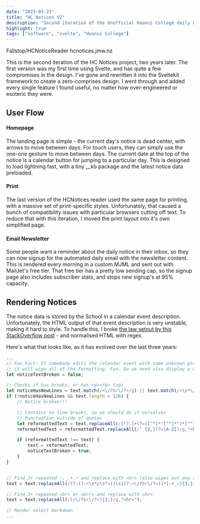 ```yaml
---
date: "2023-03-23"
title: "HC Notices V2"
description: "Second iteration of the Unofficial Huanui College daily notices reader"
highlight: true
tags: ["software", "svelte", "Huanui College"]
---
```


<script lang="ts">
    import MarkdownLink from "$md/MarkdownLink.svelte";
</script>

<MarkdownLink href="https://github.com/Fallstop/HCNoticeReader">Fallstop/HCNoticeReader</MarkdownLink>
<MarkdownLink href="https://hcnotices.jmw.nz">hcnotices.jmw.nz</MarkdownLink>

This is the second iteration of the HC Notices project, two years later. The first version was my first time using Svelte, and has quite a few compromises in the design. I've gone and rewritten it into the Sveltekit framework to create a zero-comprises design. I went through and added every single feature I found useful, no matter how over-engineered or esoteric they were.

## User Flow

#### Homepage

The landing page is simple - the current day's notice is dead center, with arrows to move between days. For touch users, they can simply use the one-one gesture to move between days. The current date at the top of the notice is a calendar button for jumping to a particular day. This is designed to load lightning fast, with a tiny __kb package and the latest notice data preloaded.

#### Print
The last version of the HCNotices reader used the same page for printing, with a massive set of print-specific styles. Unfortunately, that caused a bunch of compatibility issues with particular browsers cutting off text. To reduce that with this iteration, I moved the print layout into it's own simplified page.

#### Email Newsletter
Some people want a reminder about the daily notice in their inbox, so they can now signup for the automated daily email with the newsletter content. This is rendered every morning in a custom MJML and sent out with MailJet's free tier. That free tier has a pretty low sending cap, so the signup page also includes subscriber stats, and stops new signup's at 95% capacity.



## Rendering Notices

The notice data is stored by the School in a calendar event description. Unfortunately, the HTML output of that event description is very unstable, making it hard to style. To handle this, I broke [the law setout by this StackOverflow post](https://stackoverflow.com/a/1732454) - and normalised HTML with regex.

Here's what that looks like, as it has evolved over the last three years:
```js
...
// Fun Fact: If somebody edits the calendar event with some unknown piece of software,
// it will wipe all of the formatting. Fun. So we need also display a warning for that occurrence. 
let noticeTextBroken = false;

// Checks if has breaks, or has <p></p> tags
let noticeHasNewLines = text.match(/<\/?br\/?>/g) || text.match(/<\s*\/p>\s*<p[^<>]*>/g)
if (!noticeHasNewLines && text.length > 128) {
    // Notice broken!!!

    // Contains no line breaks, so we should do it ourselves
    // Punctuation outside of quotes
    let reformattedText = text.replaceAll(/[!?.]+(?=([^"]*"[^"]*")*[^"]*$)(?=( *[^=]))/g,"$&<br>");
    reformattedText = reformattedText.replaceAll(/" {2,}(?=[A-Z])/g,"<br>");

    if (reformattedText !== text) {
        text = reformattedText;
        noticeTextBroken = true;
    }
}


// Find 3+ repeated -,_,+,~ and replace with <hr> (also wipes out any spaces/newlines/p tags before/after)
text = text.replaceAll(/(?:(?:<\s*p\s*>)|\s|(?:<\/?br\/?>))*[-+_~]{3,}(?:\s|(?:<br\/?>)|(?:<\s*\/\s*p\s*>))*/g,"<hr>")

// Find 3+ repeated <br> or <br/> and replace with <hr>
text = text.replaceAll(/(<\/?br\/?>){3,}/g,"<hr>");

// Render select markdown
...
```
